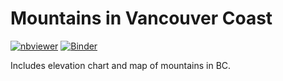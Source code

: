# Mountains in Vancouver Coast
[![nbviewer](https://raw.githubusercontent.com/jupyter/design/master/logos/Badges/nbviewer_badge.svg)](https://nbviewer.jupyter.org/github/Jujhar/Mountains-in-Vancouver-Coast/blob/main/Mountains%20of%20Vancouver%20Coast.ipynb)
[![Binder](https://mybinder.org/badge_logo.svg)](https://mybinder.org/v2/gh/Jujhar/Mountains-in-Vancouver-Coast/HEAD)

Includes elevation chart and map of mountains in BC.